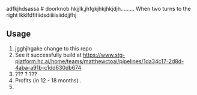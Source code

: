 adfkjhdsassa # doorknob
hkjjlk,jhfgkjhkjhkjdjh.........
When two turns to the right
lkklfdfifiidsdiiiiisiiddjjfhj
## Usage

1. jgghjhgake change to this repo
2. See it successfully build at <https://www.stg-platform.hc.ai/home/teams/matthewctoai/pipelines/1da34c17-2d8d-4aba-a91b-c1dd630db674>
3. ??? ?   ???
4. Profits (in 12 - 18 months) .
5.   
